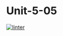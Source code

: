 # Unit-5-05
 [![linter](https://github.com/Brayden-Leblanc/Unit-5-05/workflows/linter/badge.svg)](https://github.com/marketplace/actions/super-linter)
